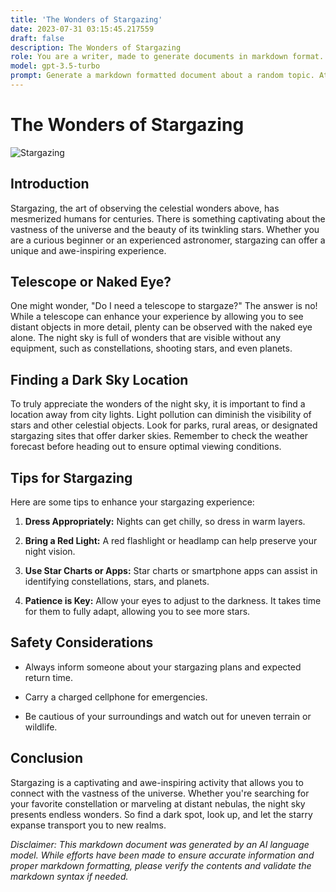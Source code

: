 ```yaml
---
title: 'The Wonders of Stargazing'
date: 2023-07-31 03:15:45.217559
draft: false
description: The Wonders of Stargazing
role: You are a writer, made to generate documents in markdown format. It is very important that all of the documents you generate are in valid markdown format.
model: gpt-3.5-turbo
prompt: Generate a markdown formatted document about a random topic. At the bottom, include a disclaimer explaining that the document was generated by you. The first line of the document should be the title. Make sure that the entire document is in proper markdown format, using a mix of various tags to make the document visually appealing.
---
```


# The Wonders of Stargazing

![Stargazing](https://cdn.pixabay.com/photo/2015/09/22/14/11/star-trails-953298_960_720.jpg)

## Introduction

Stargazing, the art of observing the celestial wonders above, has mesmerized humans for centuries. There is something captivating about the vastness of the universe and the beauty of its twinkling stars. Whether you are a curious beginner or an experienced astronomer, stargazing can offer a unique and awe-inspiring experience.

## Telescope or Naked Eye?

One might wonder, "Do I need a telescope to stargaze?" The answer is no! While a telescope can enhance your experience by allowing you to see distant objects in more detail, plenty can be observed with the naked eye alone. The night sky is full of wonders that are visible without any equipment, such as constellations, shooting stars, and even planets.

## Finding a Dark Sky Location

To truly appreciate the wonders of the night sky, it is important to find a location away from city lights. Light pollution can diminish the visibility of stars and other celestial objects. Look for parks, rural areas, or designated stargazing sites that offer darker skies. Remember to check the weather forecast before heading out to ensure optimal viewing conditions.

## Tips for Stargazing

Here are some tips to enhance your stargazing experience:

1. **Dress Appropriately:** Nights can get chilly, so dress in warm layers.

2. **Bring a Red Light:** A red flashlight or headlamp can help preserve your night vision.

3. **Use Star Charts or Apps:** Star charts or smartphone apps can assist in identifying constellations, stars, and planets.

4. **Patience is Key:** Allow your eyes to adjust to the darkness. It takes time for them to fully adapt, allowing you to see more stars.

## Safety Considerations

- Always inform someone about your stargazing plans and expected return time.

- Carry a charged cellphone for emergencies.

- Be cautious of your surroundings and watch out for uneven terrain or wildlife.

## Conclusion

Stargazing is a captivating and awe-inspiring activity that allows you to connect with the vastness of the universe. Whether you're searching for your favorite constellation or marveling at distant nebulas, the night sky presents endless wonders. So find a dark spot, look up, and let the starry expanse transport you to new realms.

*Disclaimer: This markdown document was generated by an AI language model. While efforts have been made to ensure accurate information and proper markdown formatting, please verify the contents and validate the markdown syntax if needed.*